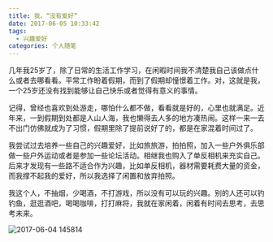 ```yaml
---
title: 我，“没有爱好”
date: 2017-06-05 10:33:42
tags:
  - 兴趣爱好
categories: 个人随笔
---
```


几年我25岁了，除了日常的生活工作学习，在闲暇时间我不清楚我自己该做点什么或者去哪看看。平常工作盼着假期，而到了假期却憧憬着工作。对，这就是我，一个25岁还没有找到能够让自己快乐或者觉得有意义的事情。

记得，曾经也喜欢到处游走，哪怕什么都不做，看看就是好的，心里也就满足。近年来，一到假期到处都是人山人海，我也懒得去人多的地方凑热闹。这样一来一去不出门仿佛就成为了习惯，假期里除了提前说好了的，都是在家混着时间过了。

我尝试过去培养一些自己的兴趣爱好，比如旅旅游，拍拍照，加入一些户外俱乐部做一些户外运动或者是参加一些论坛活动。相继我也购入了单反相机来充实自己。后来才发现有一些路不适合作为兴趣，比如单反相机，器材需要耗费大量的资金，而我撑不起我的爱好，所以我选择了闲置和放弃拍照。

我这个人，不抽烟，少喝酒，不打游戏，所以没有可以玩的兴趣。别的人还可以钓钓鱼，逛逛酒吧，喝喝咖啡，打打麻将，我就在家闲着，闲着有时间去思考，去思考未来。

![2017-06-04 145814]()

